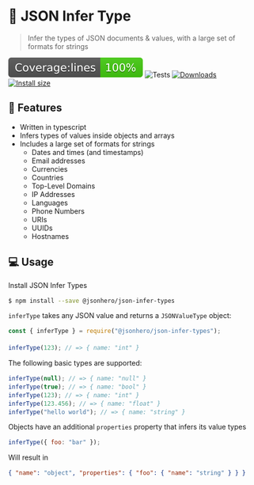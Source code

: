 # 🤔 JSON Infer Type

> Infer the types of JSON documents & values, with a large set of formats for strings

![Coverage lines](./badges/badge-lines.svg)
![Tests](https://github.com/jsonhero-io/json-infer-types/actions/workflows/test.yml/badge.svg?branch=main)
[![Downloads](https://img.shields.io/npm/dm/%40jsonhero%2Fjson-infer-types.svg)](https://npmjs.com/@jsonhero/json-infer-types)
[![Install size](https://packagephobia.com/badge?p=%40jsonhero%2Fjson-infer-types)](https://packagephobia.com/result?p=@jsonhero/json-infer-types)

## 🚀 Features

- Written in typescript
- Infers types of values inside objects and arrays
- Includes a large set of formats for strings
  - Dates and times (and timestamps)
  - Email addresses
  - Currencies
  - Countries
  - Top-Level Domains
  - IP Addresses
  - Languages
  - Phone Numbers
  - URIs
  - UUIDs
  - Hostnames

## 💻 Usage

Install JSON Infer Types

```bash
$ npm install --save @jsonhero/json-infer-types
```

`inferType` takes any JSON value and returns a `JSONValueType` object:

```js
const { inferType } = require("@jsonhero/json-infer-types");

inferType(123); // => { name: "int" }
```

The following basic types are supported:

```js
inferType(null); // => { name: "null" }
inferType(true); // => { name: "bool" }
inferType(123); // => { name: "int" }
inferType(123.456); // => { name: "float" }
inferType("hello world"); // => { name: "string" }
```

Objects have an additional `properties` property that infers its value types

```js
inferType({ foo: "bar" });
```

Will result in

```json
{ "name": "object", "properties": { "foo": { "name": "string" } } }
```
